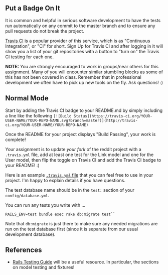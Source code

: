 ## Put a Badge On It

It is common and helpful in serious software development to have the
tests run automatically on any commit to the master branch and to
ensure any pull requests do not break the project.

[Travis CI][travis-ci] is a popular provider of this service, which is
as "Continuous Integration", or "CI" for short. Sign Up for Travis CI
and after logging in it will show you a list of your git repositories
with a button to "turn on" the Travis CI testing for each one.

**NOTE:** You are strongly encouraged to work in groups/near others for this assignment.
  Many of you will encounter similar stumbling blocks as some of
  this has not been covered in class. Remember that in professional
  development we often have to pick up new tools on the fly. Ask questions! :)

## Normal Mode

Start by adding the Travis CI badge to your README.md by simply including 
a line like the following `[![Build Status](https://travis-ci.org/YOUR-USER-NAME/YOUR-REPO-NAME.svg?branch=master)](http://travis-ci.org/YOUR-USER-NAME/YOUR-REPO-NAME)`

Once the README for your project displays "Build Passing", your work is complete!

Your assignment is to update *your fork* of the reddit project with a
`.travis.yml` file, add at least one test for the Link model and one
for the User model, then flip the toggle on Travis CI and add the
Travis CI badge to your README! :)

Here is an example [`.travis.yml` file][travis-rails] that you can feel
free to use in your project. I'm happy to explain details if you have questions.

The test database name should be in the `test:` section of your `config/database.yml`.

You can run any tests you write with ...

    RAILS_ENV=test bundle exec rake db:migrate test``

Note that `db:migrate` is just there to make sure any needed migrations are run on
the test database first (since it is separate from our usual development database).

[travis-rails]: https://gist.github.com/kingcons/cce5e63298a6931c6fc7
[travis-ci]: https://travis-ci.org/

## References

* [Rails Testing Guide][testing] will be a useful resource. In particular,
  the sections on model testing and fixtures!

[testing]: http://guides.rubyonrails.org/testing.html#the-low-down-on-fixtures
